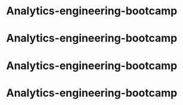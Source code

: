 # Analytics-engineering-bootcamp
# Analytics-engineering-bootcamp
# Analytics-engineering-bootcamp
# Analytics-engineering-bootcamp
